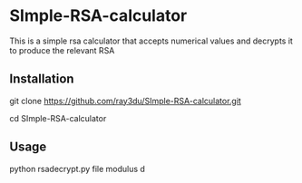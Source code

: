 # SImple-RSA-calculator
This is a simple rsa calculator that accepts numerical values and decrypts it to produce the relevant RSA

## Installation
git clone https://github.com/ray3du/SImple-RSA-calculator.git

cd SImple-RSA-calculator

## Usage
python rsadecrypt.py file modulus d